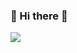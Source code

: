 ### 👋 Hi there 👋

<img src="https://hits.seeyoufarm.com/api/count/incr/badge.svg?url=https%3A%2F%2Fgithub.com%2Fwoo-dev-log&count_bg=%233DBFC8&title_bg=%23555555&icon=&icon_color=%23E7E7E7&title=hits&edge_flat=false"/>
